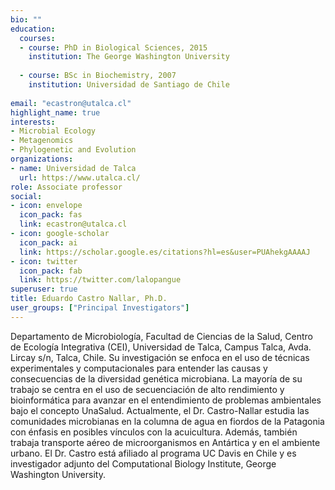```yaml
---
bio: ""
education:
  courses:
  - course: PhD in Biological Sciences, 2015
    institution: The George Washington University
    
  - course: BSc in Biochemistry, 2007
    institution: Universidad de Santiago de Chile
    
email: "ecastron@utalca.cl"
highlight_name: true
interests:
- Microbial Ecology
- Metagenomics
- Phylogenetic and Evolution
organizations:
- name: Universidad de Talca
  url: https://www.utalca.cl/
role: Associate professor
social:
- icon: envelope
  icon_pack: fas
  link: ecastron@utalca.cl
- icon: google-scholar
  icon_pack: ai
  link: https://scholar.google.es/citations?hl=es&user=PUAhekgAAAAJ
- icon: twitter
  icon_pack: fab
  link: https://twitter.com/lalopangue
superuser: true
title: Eduardo Castro Nallar, Ph.D.
user_groups: ["Principal Investigators"]
---
```


Departamento de Microbiología, Facultad de Ciencias de la Salud, Centro de Ecología Integrativa (CEI), Universidad de Talca, Campus Talca, Avda. Lircay s/n, Talca, Chile. Su investigación se enfoca en el uso de técnicas experimentales y computacionales para entender las causas y consecuencias de la diversidad genética microbiana. La mayoría de su trabajo se centra en el uso de secuenciación de alto rendimiento y bioinformática para avanzar en el entendimiento de problemas ambientales bajo el concepto UnaSalud. Actualmente, el Dr. Castro-Nallar estudia las comunidades microbianas en la columna de agua en fiordos de la Patagonia con énfasis en posibles vínculos con la acuicultura. Además, también trabaja transporte aéreo de microorganismos en Antártica y en el ambiente urbano. El Dr. Castro está afiliado al programa UC Davis en Chile y es investigador adjunto del Computational Biology Institute, George Washington University.
